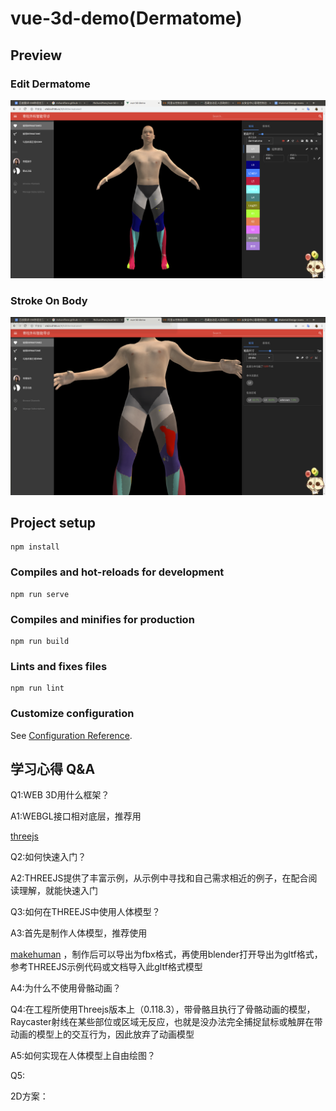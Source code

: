 # vue-3d-demo(Dermatome)

## Preview

### Edit Dermatome

![Edit Dermatome](public/img/1.png)

### Stroke On Body

![2](public/img/2.png)



## Project setup

```
npm install
```

### Compiles and hot-reloads for development
```
npm run serve
```

### Compiles and minifies for production
```
npm run build
```

### Lints and fixes files
```
npm run lint
```

### Customize configuration
See [Configuration Reference](https://cli.vuejs.org/config/).

## 学习心得 Q&A

Q1:WEB 3D用什么框架？

A1:WEBGL接口相对底层，推荐用

[threejs](https://threejs.org/)

Q2:如何快速入门？

A2:THREEJS提供了丰富示例，从示例中寻找和自己需求相近的例子，在配合阅读理解，就能快速入门

Q3:如何在THREEJS中使用人体模型？

A3:首先是制作人体模型，推荐使用

[makehuman](http://www.makehumancommunity.org/content/downloads.html) ，制作后可以导出为fbx格式，再使用blender打开导出为gltf格式，参考THREEJS示例代码或文档导入此gltf格式模型

A4:为什么不使用骨骼动画？

Q4:在工程所使用Threejs版本上（0.118.3），带骨骼且执行了骨骼动画的模型，Raycaster射线在某些部位或区域无反应，也就是没办法完全捕捉鼠标或触屏在带动画的模型上的交互行为，因此放弃了动画模型

A5:如何实现在人体模型上自由绘图？

Q5:

2D方案：







